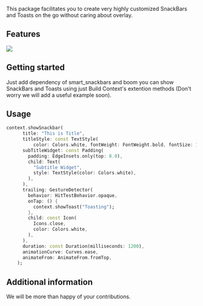 <!--
This README describes the package. If you publish this package to pub.dev,
this README's contents appear on the landing page for your package.

For information about how to write a good package README, see the guide for
[writing package pages](https://dart.dev/guides/libraries/writing-package-pages).

For general information about developing packages, see the Dart guide for
[creating packages](https://dart.dev/guides/libraries/create-library-packages)
and the Flutter guide for
[developing packages and plugins](https://flutter.dev/developing-packages).
-->

This package facilitates you to create very highly customized SnackBars and Toasts on the go without caring about overlay.

## Features

![](https://github.com/ToyZ-95/smart_snackbars/blob/master/example/assets/smart_snackbars_gif.gif)

## Getting started

Just add dependency of smart_snackbars and boom you can show SnackBars and Toasts using just Build Context's extention methods (Don't worry we will add a useful example soon).

## Usage

```dart
context.showSnackbar(
      title: "This is Title",
      titleStyle: const TextStyle(
          color: Colors.white, fontWeight: FontWeight.bold, fontSize: 16),
      subTitleWidget: const Padding(
        padding: EdgeInsets.only(top: 8.0),
        child: Text(
          "Subtitle Widget",
          style: TextStyle(color: Colors.white),
        ),
      ),
      trailing: GestureDetector(
        behavior: HitTestBehavior.opaque,
        onTap: () {
          context.showToast("Toasting");
        },
        child: const Icon(
          Icons.close,
          color: Colors.white,
        ),
      ),
      duration: const Duration(milliseconds: 1200),
      animationCurve: Curves.ease,
      animateFrom: AnimateFrom.fromTop,
    );
```

## Additional information

We will be more than happy of your contributions.
